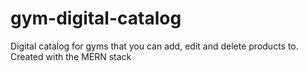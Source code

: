 # gym-digital-catalog
Digital catalog for gyms that you can add, edit and delete products to. Created with the MERN stack
